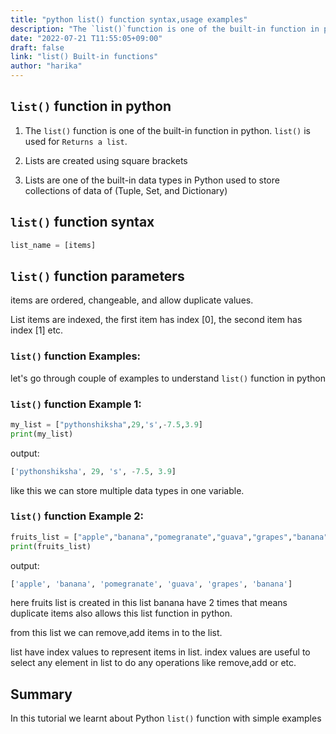 ```yaml
---
title: "python list() function syntax,usage examples"
description: "The `list()`function is one of the built-in function in python"
date: "2022-07-21 T11:55:05+09:00"
draft: false
link: "list() Built-in functions"
author: "harika"
---
```


## `list()` function in python

1. The `list()` function is one of the built-in function in python.
`list()` is used for `Returns a list`.
2. Lists are created using square brackets

3. Lists are one of the built-in data types in Python used to store collections of data of (Tuple, Set, and Dictionary)

## `list()` function syntax

```python
list_name = [items]
```
## `list()` function parameters

items are ordered, changeable, and allow duplicate values.

List items are indexed, the first item has index [0], the second item has index [1] etc.

### `list()` function Examples:

let's go through couple of examples to understand `list()` function in python

### `list()` function Example 1:

```python
my_list = ["pythonshiksha",29,'s',-7.5,3.9]
print(my_list)
```
output:

```python
['pythonshiksha', 29, 's', -7.5, 3.9]
```
like this we can store multiple data types in one variable.

### `list()` function Example 2:

```python
fruits_list = ["apple","banana","pomegranate","guava","grapes","banana"]
print(fruits_list)
```
output:

```python
['apple', 'banana', 'pomegranate', 'guava', 'grapes', 'banana']
```
here fruits list is created in this list banana have 2 times that means duplicate items also allows this list function in python.

from this list we can remove,add items in to the list.

list have index values to represent items in list.
index values are useful to select any element in list to do any operations like remove,add or etc.

## Summary
In this tutorial we learnt about Python `list()` function with simple examples

